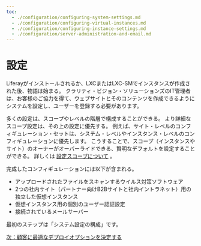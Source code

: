 ```yaml
---
toc:
  - ./configuration/configuring-system-settings.md
  - ./configuration/configuring-virtual-instances.md
  - ./configuration/configuring-instance-settings.md
  - ./configuration/server-administration-and-email.md
---
```

# 設定

Liferayがインストールされるか、LXCまたはLXC-SMでインスタンスが作成された後、物語は始まる。 クラリティ・ビジョン・ソリューションズのIT管理者は、お客様のご協力を得て、ウェブサイトとそのコンテンツを作成できるようにシステムを設定し、ユーザーを登録する必要があります。

多くの設定は、スコープやレベルの階層で構成することができる。 より詳細なスコープ設定は、その上の設定に優先する。 例えば、サイト・レベルのコンフィギュレーション・セットは、システム・レベルやインスタンス・レベルのコンフィギュレーションに優先します。 こうすることで、スコープ（インスタンスやサイト）のオーナーがオーバーライドできる、賢明なデフォルトを設定することができる。 詳しくは [設定スコープについて](https://learn.liferay.com/dxp/latest/ja/system-administration/configuring-liferay/understanding-configuration-scope.html) 。

完成したコンフィギュレーションには以下が含まれる。

* アップロードされたファイルをスキャンするウイルス対策ソフトウェア
* 2つの社内サイト（パートナー向けB2Bサイトと社内イントラネット）用の独立した仮想インスタンス
* 仮想インスタンス用の個別のユーザー認証設定
* 接続されているメールサーバー

最初のステップは「システム設定の構成」です。

[次：顧客に最適なデプロイオプションを決定する](./configuration/configuring-system-settings.md)
